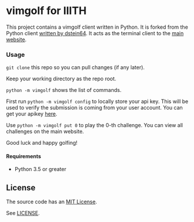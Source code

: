 vimgolf for IIITH
=======

This project contains a vimgolf client written in Python. It is forked from the Python client [written by dstein64](https://github.com/dstein64/vimgolf).
It acts as the terminal client to the [main website](https://events.felicity.iiit.ac.in/vimgolf).

### Usage

`git clone` this repo so you can pull changes (if any later).

Keep your working directory as the repo root.

`python -m vimgolf` shows the list of commands.

First run `python -m vimgolf config` to locally store your api key. This will be used to verify the submission is coming from your user account. You can get your apikey [here](https://events.felicity.iiit.ac.in/vimgolf/apikey).

Use `python -m vimgolf put 0` to play the 0-th challenge.  You can view all challenges on the main website.

Good luck and happy golfing!

#### Requirements

- Python 3.5 or greater

License
-------

The source code has an [MIT License](https://en.wikipedia.org/wiki/MIT_License).

See [LICENSE](https://github.com/dstein64/vimgolf/blob/master/LICENSE).
